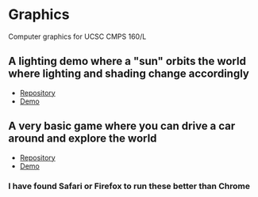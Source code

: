 # Graphics
Computer graphics for UCSC CMPS 160/L

## A lighting demo where a "sun" orbits the world where lighting and shading change accordingly
- [Repository](https://github.com/jleckron/LightingDemo)
- [Demo](https://jleckron.github.io/LightingDemo/)

## A very basic game where you can drive a car around and explore the world
- [Repository](https://github.com/jleckron/CarGame)
- [Demo](https://jleckron.github.io/CarGame/)

### I have found Safari or Firefox to run these better than Chrome
